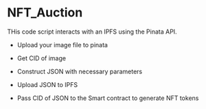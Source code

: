 # NFT_Auction

THis code script interacts with an IPFS using the Pinata API.

* Upload your image file to pinata
* Get CID of image
* Construct JSON with necessary parameters
* Upload JSON to IPFS

* Pass CID of JSON to the Smart contract to generate NFT tokens
